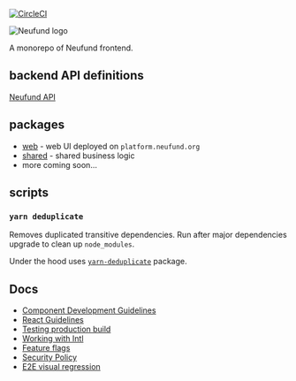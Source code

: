 [![CircleCI](https://circleci.com/gh/Neufund/platform-frontend.svg?style=svg)](https://circleci.com/gh/Neufund/platform-frontend)

![Neufund logo](https://neufund.org/img/logo-neufund.svg)

A monorepo of Neufund frontend.

## backend API definitions

[Neufund API](https://github.com/Neufund/platform-backend/blob/master/deploy/README.md)

## packages

- [web](./packages/web) - web UI deployed on `platform.neufund.org`
- [shared](./packages/shared) - shared business logic
- more coming soon...

## scripts

### `yarn deduplicate`

Removes duplicated transitive dependencies. Run after major dependencies upgrade to clean up `node_modules`.

Under the hood uses [`yarn-deduplicate`](https://github.com/atlassian/yarn-deduplicate)
package.

## Docs

- [Component Development Guidelines](./docs/component-development-guidelines.md)
- [React Guidelines](./docs/react-guidelines.md)
- [Testing production build](./docs/testing-prod-build.md)
- [Working with Intl](./docs/working-with-intl.md)
- [Feature flags](./docs/feature-flags.md)
- [Security Policy](./SECURITY.md)
- [E2E visual regression](./docs/e2e-visual-regression.md)
